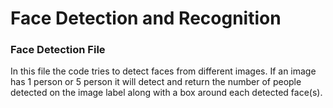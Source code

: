 # Face Detection and Recognition

<p> <h3> Face Detection File</h3>  </p>
In this file the code tries to detect faces from different images. If an image has 1 person or 5 person it will detect and return the number of people detected on the image label along with a box around each detected face(s).

